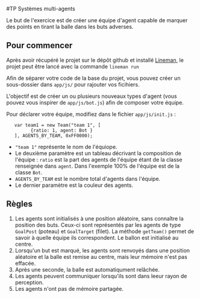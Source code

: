 #TP Systèmes multi-agents

Le but de l'exercice est de créer une équipe d'agent capable de marquer des points en tirant la balle dans les buts adverses.

Pour commencer
---------------

Après avoir récupéré le projet sur le dépôt github et installé [Lineman](http://linemanjs.com/), le projet peut être lancé avec la commande ``lineman run``

Afin de séparer votre code de la base du projet, vous pouvez créer un sous-dossier dans ``app/js/`` pour rajouter vos ficihiers.

L'objectif est de créer un ou plusieurs nouveaux types d'agent (vous pouvez vous inspirer de ``app/js/bot.js``) afin de composer votre équipe.

Pour déclarer votre équipe, modifiez dans le fichier ``app/js/init.js``  :

	   var team1 = new Team("team 1", [
		     {ratio: 1, agent: Bot }
	   ], AGENTS_BY_TEAM, 0xFF0000);

- ``"team 1"`` représente le nom de l'équiope.
- Le deuxième paramètre est un tableau décrivant la composition de l'équipe : ``ratio`` est la part des agents de l'équipe étant de la classe renseignée dans ``agent``. Dans l'exemple 100% de l'équipe est de la classe ``Bot``.
- ``AGENTS_BY_TEAM`` est le nombre total d'agents dans l'équipe.
- Le dernier paramètre est la couleur des agents.


Règles
------
1. Les agents sont initialisés à une position aléatoire, sans connaître la position des buts. Ceux-ci sont représentés par les agents de type ``GoalPost`` (poteau) et ``GoalTarget`` (filet). La méthode ``getTeam()`` permet de savoir à quelle équipe ils correspondent. Le ballon est initialisé au centre.
2. Lorsqu'un but est marqué, les agents sont renvoyés dans une position aléatoire et la balle est remise au centre, mais leur mémoire n'est pas effacée.
3. Après une seconde, la balle est automatiqument relâchée.
4. Les agents peuvent communiquer lorsqu'ils sont dans leeur rayon de perception.
5. Les agents n'ont pas de mémoire partagée.
